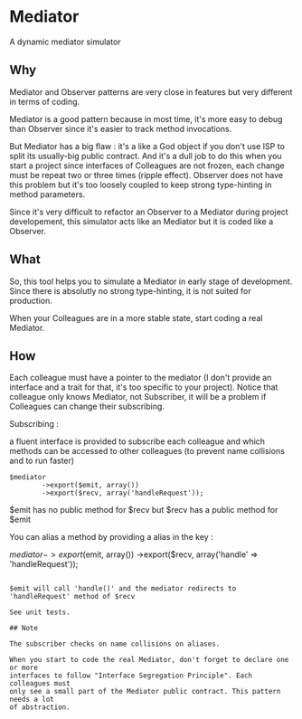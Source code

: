 # Mediator

A dynamic mediator simulator

## Why

Mediator and Observer patterns are very close in features but very different
in terms of coding.

Mediator is a good pattern because in most time, it's more easy to debug
than Observer since it's easier to track method invocations.

But Mediator has a big flaw : it's a like a God object if you don't use ISP to
split its usually-big public contract. And it's a dull job to do this when you
start a project since interfaces of Colleagues are not frozen, each change
must be repeat two or three times (ripple effect). Observer does not have
this problem but it's too loosely coupled to keep strong type-hinting in method
parameters.

Since it's very difficult to refactor an Observer to a Mediator during project 
developement, this simulator acts like an Mediator but it is coded like a Observer.

## What

So, this tool helps you to simulate a Mediator in early stage of development.
Since there is absolutly no strong type-hinting, it is not suited for production.

When your Colleagues are in a more stable state, start coding a real Mediator.

## How

Each colleague must have a pointer to the mediator (I don't provide an interface
and a trait for that, it's too specific to your project). Notice that colleague
only knows Mediator, not Subscriber, it will be a problem if Colleagues can
change their subscribing.

Subscribing :

a fluent interface is provided to subscribe each colleague and which methods
can be accessed to other colleagues (to prevent name collisions and to run faster)

```
$mediator
        ->export($emit, array())
        ->export($recv, array('handleRequest'));
```

$emit has no public method for $recv but $recv has a public method for $emit

You can alias a method by providing a alias in the key :

$mediator
        ->export($emit, array())
        ->export($recv, array('handle' => 'handleRequest'));
```

$emit will call 'handle()' and the mediator redirects to 'handleRequest' method of $recv

See unit tests.

## Note

The subscriber checks on name collisions on aliases.

When you start to code the real Mediator, don't forget to declare one or more
interfaces to follow "Interface Segregation Principle". Each colleagues must
only see a small part of the Mediator public contract. This pattern needs a lot
of abstraction.